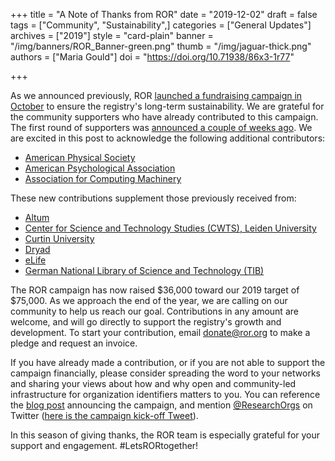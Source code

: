 +++
title = "A Note of Thanks from ROR"
date = "2019-12-02"
draft = false
tags = ["Community", "Sustainability",]
categories = ["General Updates"]
archives = ["2019"]
style = "card-plain"
banner = "/img/banners/ROR_Banner-green.png"
thumb = "/img/jaguar-thick.png"
authors = ["Maria Gould"]
doi = "https://doi.org/10.71938/86x3-1r77"

+++

As we announced previously, ROR [launched a fundraising campaign in October](https://ror.org/blog/2019-10-16-help-sustain-ror/) to ensure the registry's long-term sustainability. We are grateful for the community supporters who have already contributed to this campaign. The first round of supporters was [announced a couple of weeks ago](https://ror.org/blog/2019-11-13-ror-fundraising-update/). We are excited in this post to acknowledge the following additional contributors:

- [American Physical Society](https://www.aps.org/)
- [American Psychological Association](https://www.apa.org/)
- [Association for Computing Machinery](https://www.acm.org/)

These new contributions supplement those previously received from:

- [Altum](https://www.altum.com/)
- [Center for Science and Technology Studies (CWTS), Leiden University](https://www.cwts.nl/)
- [Curtin University](https://www.curtin.edu.au/)
- [Dryad](https://datadryad.org/)
- [eLife](https://elifesciences.org/)
- [German National Library of Science and Technology (TIB)](https://www.tib.eu/en/)

The ROR campaign has now raised $36,000 toward our 2019 target of $75,000. As we approach the end of the year, we are calling on our community to help us reach our goal. Contributions in any amount are welcome, and will go directly to support the registry's growth and development. To start your contribution, email <donate@ror.org> to make a pledge and request an invoice.

If you have already made a contribution, or if you are not able to support the campaign financially, please consider spreading the word to your networks and sharing your views about how and why open and community-led infrastructure for organization identifiers matters to you. You can reference the [blog post](https://ror.org/blog/2019-10-16-help-sustain-ror/) announcing the campaign, and mention [@ResearchOrgs](https://twitter.com/ResearchOrgs) on Twitter ([here is the campaign kick-off Tweet](https://twitter.com/ResearchOrgs/status/1184879636267913216)).

In this season of giving thanks, the ROR team is especially grateful for your support and engagement. #LetsRORtogether!
